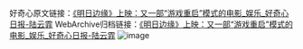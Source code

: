 好奇心原文链接：[《明日边缘》上映：又一部“游戏重启”模式的电影_娱乐_好奇心日报-陆云霏](https://www.qdaily.com/articles/1062.html)
WebArchive归档链接：[《明日边缘》上映：又一部“游戏重启”模式的电影_娱乐_好奇心日报-陆云霏](http://web.archive.org/web/20190623145627/https://www.qdaily.com/articles/1062.html)
![image](http://ww3.sinaimg.cn/large/007d5XDply1g3v4awygm8j30u03zse81)